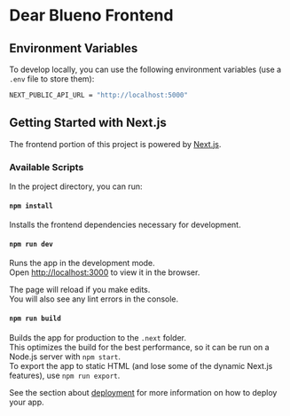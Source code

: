 # Dear Blueno Frontend

## Environment Variables

To develop locally, you can use the following environment variables (use a `.env` file to store them):

```bash
NEXT_PUBLIC_API_URL = "http://localhost:5000"
```

## Getting Started with Next.js

The frontend portion of this project is powered by [Next.js](https://nextjs.org/).

### Available Scripts

In the project directory, you can run:

#### `npm install`

Installs the frontend dependencies necessary for development.

#### `npm run dev`

Runs the app in the development mode.\
Open [http://localhost:3000](http://localhost:3000) to view it in the browser.

The page will reload if you make edits.\
You will also see any lint errors in the console.

#### `npm run build`

Builds the app for production to the `.next` folder.\
This optimizes the build for the best performance, so it can be run on a Node.js server with `npm start`.\
To export the app to static HTML (and lose some of the dynamic Next.js features), use `npm run export`.

See the section about [deployment](https://nextjs.org/docs/deployment) for more information on how to deploy your app.
